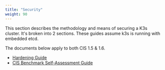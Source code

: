 ```yaml
---
title: "Security"
weight: 90
---
```


This section describes the methodology and means of securing a K3s cluster. It's broken into 2 sections. These guides assume k3s is running with embedded etcd.

The documents below apply to both CIS 1.5 & 1.6.

* [Hardening Guide](./hardening_guide/)
* [CIS Benchmark Self-Assessment Guide](./self_assessment/)
